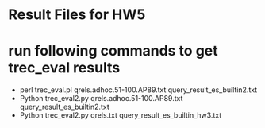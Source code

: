 # Result Files for HW5


# run following commands to get trec_eval results
 - perl trec_eval.pl qrels.adhoc.51-100.AP89.txt query_result_es_builtin2.txt
 - Python trec_eval2.py qrels.adhoc.51-100.AP89.txt query_result_es_builtin2.txt
 - Python trec_eval2.py qrels.txt query_result_es_builtin_hw3.txt
 